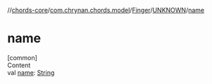 //[chords-core](../../../../index.md)/[com.chrynan.chords.model](../../index.md)/[Finger](../index.md)/[UNKNOWN](index.md)/[name](name.md)



# name  
[common]  
Content  
val [name](name.md): [String](https://kotlinlang.org/api/latest/jvm/stdlib/kotlin/-string/index.html)  



